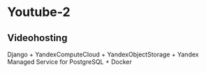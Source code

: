 # Youtube-2
## Videohosting
Django + YandexComputeCloud  + YandexObjectStorage + Yandex Managed Service for PostgreSQL + Docker
